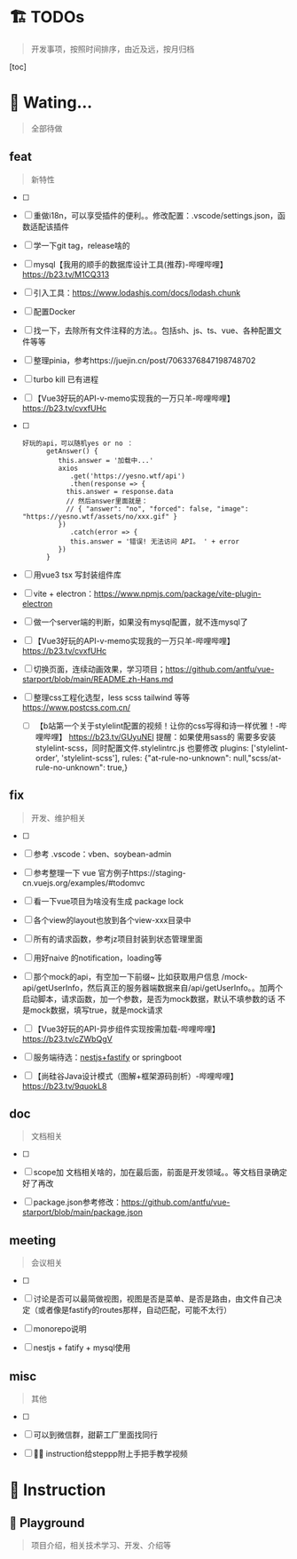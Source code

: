 # :building_construction: TODOs

> 开发事项，按照时间排序，由近及远，按月归档

[toc]

# :thinking: Wating...

> 全部待做

## feat

> 新特性

- [ ] 

- [ ] 重做i18n，可以享受插件的便利。。修改配置：.vscode/settings.json，函数适配该插件

- [ ] 学一下git tag，release啥的

- [ ] mysql【我用的顺手的数据库设计工具(推荐)-哔哩哔哩】 https://b23.tv/M1CQ313 

- [ ] 引入工具：https://www.lodashjs.com/docs/lodash.chunk

- [ ] 配置Docker

- [ ] 找一下，去除所有文件注释的方法。。包括sh、js、ts、vue、各种配置文件等等

- [ ] 整理pinia，参考https://juejin.cn/post/7063376847198748702

- [ ] turbo kill 已有进程

- [ ] 【Vue3好玩的API-v-memo实现我的一万只羊-哔哩哔哩】 https://b23.tv/cvxfUHc 

- [ ] ```
  好玩的api，可以随机yes or no ：
        getAnswer() {
           this.answer = '加载中...'
           axios
              .get('https://yesno.wtf/api')
              .then(response => {
  			 this.answer = response.data
  			 // 然后answer里面就是：
  			 // { "answer": "no", "forced": false, "image": "https://yesno.wtf/assets/no/xxx.gif" }
           })
              .catch(error => {
              this.answer = '错误! 无法访问 API。 ' + error
           })
        }
  ```

- [ ] 用vue3 tsx 写封装组件库

- [ ] vite + electron：https://www.npmjs.com/package/vite-plugin-electron

- [ ] 做一个server端的判断，如果没有mysql配置，就不连mysql了

- [ ] 【Vue3好玩的API-v-memo实现我的一万只羊-哔哩哔哩】 https://b23.tv/cvxfUHc 

- [ ] 切换页面，连续动画效果，学习项目；https://github.com/antfu/vue-starport/blob/main/README.zh-Hans.md

- [ ] 整理css工程化选型，less scss tailwind 等等 https://www.postcss.com.cn/

  - [ ] 【b站第一个关于stylelint配置的视频！让你的css写得和诗一样优雅！-哔哩哔哩】 https://b23.tv/GUyuNEl  提醒：如果使用sass的 需要多安装 stylelint-scss，同时配置文件.stylelintrc.js 也要修改 plugins: ['stylelint-order', 'stylelint-scss'], rules: {"at-rule-no-unknown": null,"scss/at-rule-no-unknown": true,}



## fix

> 开发、维护相关

- [ ] 
- [ ] 参考 .vscode：vben、soybean-admin
- [ ] 参考整理一下 vue 官方例子https://staging-cn.vuejs.org/examples/#todomvc
- [ ] 看一下vue项目为啥没有生成 package lock
- [ ] 各个view的layout也放到各个view-xxx目录中
- [ ] 所有的请求函数，参考jz项目封装到状态管理里面
- [ ] 用好naive 的notification，loading等
- [ ] 那个mock的api，有空加一下前缀~  比如获取用户信息 /mock-api/getUserInfo，然后真正的服务器端数据来自/api/getUserInfo。。加两个启动脚本，请求函数，加一个参数，是否为mock数据，默认不填参数的话 不是mock数据，填写true，就是mock请求
- [ ] 【Vue3好玩的API-异步组件实现按需加载-哔哩哔哩】 https://b23.tv/cZWbQgV
- [ ] 服务端待选：[nestjs+fastify](https://gitee.com/havealex/Nestjs-Learning/tree/master) or springboot
- [ ] 【尚硅谷Java设计模式（图解+框架源码剖析）-哔哩哔哩】 https://b23.tv/9quokL8



## doc

> 文档相关

- [ ] 
- [ ] scope加 文档相关啥的，加在最后面，前面是开发领域。。等文档目录确定好了再改
- [ ] package.json参考修改：https://github.com/antfu/vue-starport/blob/main/package.json 



## meeting

> 会议相关

- [ ] 
- [ ] 讨论是否可以最简做视图，视图是否是菜单、是否是路由，由文件自己决定（或者像是fastify的routes那样，自动匹配，可能不太行）
- [ ] monorepo说明
- [ ] nestjs + fatify + mysql使用



## misc

> 其他

- [ ] 

- [ ] 可以到微信群，甜薪工厂里面找同行

- [ ] :man_teacher: instruction给steppp附上手把手教学视频



# :diamond_shape_with_a_dot_inside: Instruction

## :jack_o_lantern: Playground

> 项目介绍，相关技术学习、开发、介绍等
